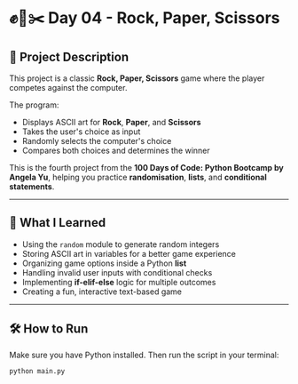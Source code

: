 # ✊📄✂️ Day 04 - Rock, Paper, Scissors

## 📌 Project Description

This project is a classic **Rock, Paper, Scissors** game where the player competes against the computer.

The program:

- Displays ASCII art for **Rock**, **Paper**, and **Scissors**
- Takes the user's choice as input
- Randomly selects the computer's choice
- Compares both choices and determines the winner

This is the fourth project from the **100 Days of Code: Python Bootcamp by Angela Yu**, helping you practice **randomisation**, **lists**, and **conditional statements**.

---

## 🎯 What I Learned

- Using the `random` module to generate random integers
- Storing ASCII art in variables for a better game experience
- Organizing game options inside a Python **list**
- Handling invalid user inputs with conditional checks
- Implementing **if-elif-else** logic for multiple outcomes
- Creating a fun, interactive text-based game

---

## 🛠 How to Run

Make sure you have Python installed. Then run the script in your terminal:

```bash
python main.py